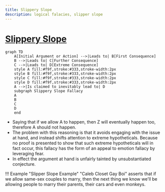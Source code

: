 ```yaml
---
title: Slippery Slope
description: logical falacies, slipper slope
---
```


# [Slippery Slope](https://en.wikipedia.org/wiki/Slippery_slope)

```mermaid
graph TD
    A[Initial Argument or Action] -->|Leads to| B[First Consequence]
    B -->|Leads to| C[Further Consequence]
    C -->|Leads to| D[Extreme Consequence]
    style A fill:#f9f,stroke:#333,stroke-width:2px
    style B fill:#f9f,stroke:#333,stroke-width:2px
    style C fill:#f9f,stroke:#333,stroke-width:2px
    style D fill:#f9f,stroke:#333,stroke-width:2px
    A -->|Is claimed to inevitably lead to| D
    subgraph Slippery Slope Fallacy
    A
    B
    C
    D
    end
```

- Saying that if we allow A to happen, then Z will eventually happen too, therefore A should not happen.
- The problem with this reasoning is that it avoids engaging with the issue at hand, and instead shifts attention to extreme hypotheticals. Because no proof is presented to show that such extreme hypotheticals will in fact occur, this fallacy has the form of an appeal to emotion fallacy by leveraging fear. 
- In effect the argument at hand is unfairly tainted by unsubstantiated conjecture.

!!! Example "Slipper Slope Example"
    "Caleb Closet Gay Boi" asserts that if we allow same-sex couples to marry, then the next thing we know we'll be allowing people to marry their parents, their cars and even monkeys.





